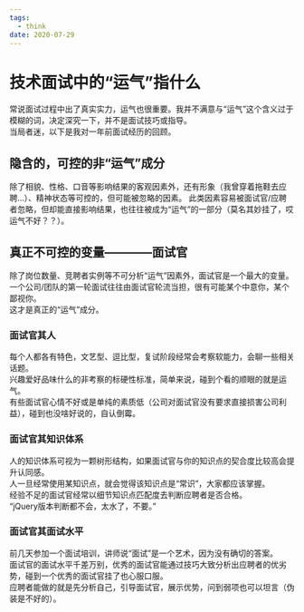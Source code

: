 ```yaml
---
tags:
  - think
date: 2020-07-29
---
```


# 技术面试中的“运气”指什么  

常说面试过程中出了真实实力，运气也很重要。我并不满意与“运气”这个含义过于模糊的词，决定深究一下，并不是面试技巧或指导。  
当局者迷，以下是我对一年前面试经历的回顾。  

## 隐含的，可控的非“运气”成分  

除了相貌、性格、口音等影响结果的客观因素外，还有形象（我曾穿着拖鞋去应聘...）、精神状态等可控的，但可能被忽略的因素。
此类因素容易被面试官/应聘者忽略，但却能直接影响结果，也往往被成为“运气”的一部分（莫名其妙挂了，哎运气不好？？）。

## 真正不可控的变量————面试官  

除了岗位数量、竞聘者实例等不可分析“运气”因素外，面试官是一个最大的变量。  
一个公司/团队的第一轮面试往往由面试官轮流当担，很有可能某个中意你，某个鄙视你。  
这才是真正的“运气”成分。  

### 面试官其人  

每个人都各有特色，文艺型、逗比型，复试阶段经常会考察软能力，会聊一些相关话题。  
兴趣爱好品味什么的非考察的标硬性标准，简单来说，碰到个看的顺眼的就是运气。  
有些面试官心情不好或是单纯的素质低（公司对面试官没有要求直接损害公司利益），碰到也没啥好说的，自认倒霉。    

### 面试官其知识体系  

人的知识体系可视为一颗树形结构，如果面试官与你的知识点的契合度比较高会提升认同感。  
人一旦经常使用某知识点，就会觉得该知识点是“常识”，大家都应该掌握。  
经验不足的面试官经常以细节知识点匹配度去判断应聘者是否合格。  
“jQuery版本判断都不会，太水了，不要。”  

### 面试官其面试水平  

前几天参加一个面试培训，讲师说“面试”是一个艺术，因为没有确切的答案。  
面试官的面试水平千差万别，优秀的面试官能通过技巧大致分析出应聘者的优劣势，碰到一个优秀的面试官挂了也心服口服。  
应聘者能做的就是先分析自己，引导面试官，展示优势，问到弱项也可以坦言（伪装是不好的）。   
